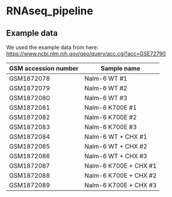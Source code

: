 # RNAseq_pipeline


## Example data

We used the example data from here: https://www.ncbi.nlm.nih.gov/geo/query/acc.cgi?acc=GSE72790



| GSM accession   number | Sample name           |
|------------------------|-----------------------|
| GSM1872078             | Nalm-6 WT #1          |
| GSM1872079             | Nalm-6 WT #2          |
| GSM1872080             | Nalm-6 WT #3          |
| GSM1872081             | Nalm-6 K700E #1       |
| GSM1872082             | Nalm-6 K700E #2       |
| GSM1872083             | Nalm-6 K700E #3       |
| GSM1872084             | Nalm-6 WT + CHX #1    |
| GSM1872085             | Nalm-6 WT + CHX #2    |
| GSM1872086             | Nalm-6 WT + CHX #3    |
| GSM1872087             | Nalm-6 K700E + CHX #1 |
| GSM1872088             | Nalm-6 K700E + CHX #2 |
| GSM1872089             | Nalm-6 K700E + CHX #3 |








